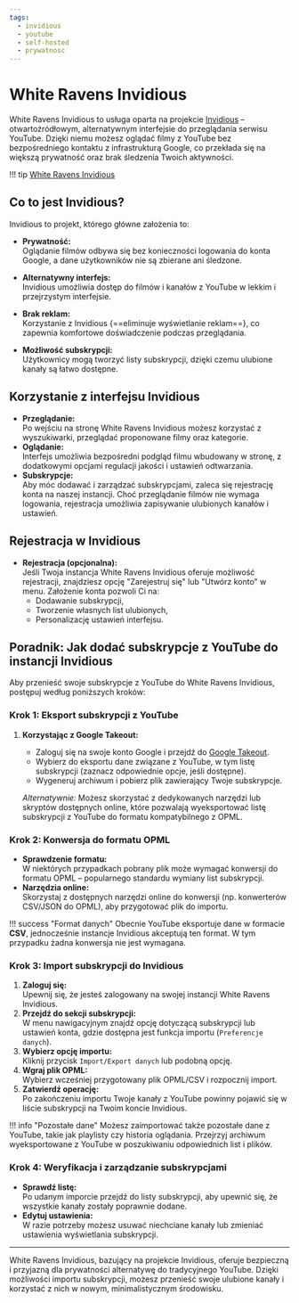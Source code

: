 ```yaml
---
tags:
  - invidious
  - youtube
  - self-hosted
  - prywatnosc
---
```


# White Ravens Invidious

White Ravens Invidious to usługa oparta na projekcie [Invidious](https://invidious.io/) – otwartoźródłowym, alternatywnym interfejsie do przeglądania serwisu YouTube. Dzięki niemu możesz oglądać filmy z YouTube bez bezpośredniego kontaktu z infrastrukturą Google, co przekłada się na większą prywatność oraz brak śledzenia Twoich aktywności.

!!! tip
    [White Ravens Invidious](https://invid.wrservices.link/)

## Co to jest Invidious?

Invidious to projekt, którego główne założenia to:

- **Prywatność:**  
  Oglądanie filmów odbywa się bez konieczności logowania do konta Google, a dane użytkowników nie są zbierane ani śledzone.

- **Alternatywny interfejs:**  
  Invidious umożliwia dostęp do filmów i kanałów z YouTube w lekkim i przejrzystym interfejsie.

- **Brak reklam:**  
  Korzystanie z Invidious {==eliminuje wyświetlanie reklam==}, co zapewnia komfortowe doświadczenie podczas przeglądania.
  
- **Możliwość subskrypcji:**  
  Użytkownicy mogą tworzyć listy subskrypcji, dzięki czemu ulubione kanały są łatwo dostępne.

## Korzystanie z interfejsu Invidious

- **Przeglądanie:**  
  Po wejściu na stronę White Ravens Invidious możesz korzystać z wyszukiwarki, przeglądać proponowane filmy oraz kategorie.
- **Oglądanie:**  
  Interfejs umożliwia bezpośredni podgląd filmu wbudowany w stronę, z dodatkowymi opcjami regulacji jakości i ustawień odtwarzania.
- **Subskrypcje:**  
  Aby móc dodawać i zarządzać subskrypcjami, zaleca się rejestrację konta na naszej instancji. Choć przeglądanie filmów nie wymaga logowania, rejestracja umożliwia zapisywanie ulubionych kanałów i ustawień.

## Rejestracja w Invidious

- **Rejestracja (opcjonalna):**  
  Jeśli Twoja instancja White Ravens Invidious oferuje możliwość rejestracji, znajdziesz opcję "Zarejestruj się" lub "Utwórz konto" w menu. Założenie konta pozwoli Ci na:
  - Dodawanie subskrypcji,
  - Tworzenie własnych list ulubionych,
  - Personalizację ustawień interfejsu.

## Poradnik: Jak dodać subskrypcje z YouTube do instancji Invidious

Aby przenieść swoje subskrypcje z YouTube do White Ravens Invidious, postępuj według poniższych kroków:

### Krok 1: Eksport subskrypcji z YouTube

1. **Korzystając z Google Takeout:**  
   - Zaloguj się na swoje konto Google i przejdź do [Google Takeout](https://takeout.google.com/takeout/custom/youtube).
   - Wybierz do eksportu dane związane z YouTube, w tym listę subskrypcji (zaznacz odpowiednie opcje, jeśli dostępne).
   - Wygeneruj archiwum i pobierz plik zawierający Twoje subskrypcje.
   
   *Alternatywnie:* Możesz skorzystać z dedykowanych narzędzi lub skryptów dostępnych online, które pozwalają wyeksportować listę subskrypcji z YouTube do formatu kompatybilnego z OPML.

### Krok 2: Konwersja do formatu OPML

- **Sprawdzenie formatu:**  
  W niektórych przypadkach pobrany plik może wymagać konwersji do formatu OPML – popularnego standardu wymiany list subskrypcji.  
- **Narzędzia online:**  
  Skorzystaj z dostępnych narzędzi online do konwersji (np. konwerterów CSV/JSON do OPML), aby przygotować plik do importu.

!!! success "Format danych"
    Obecnie YouTube eksportuje dane w formacie **CSV**, jednocześnie instancje Invidious akceptują ten format. W tym przypadku żadna konwersja nie jest wymagana. 

### Krok 3: Import subskrypcji do Invidious

1. **Zaloguj się:**  
   Upewnij się, że jesteś zalogowany na swojej instancji White Ravens Invidious.
2. **Przejdź do sekcji subskrypcji:**  
   W menu nawigacyjnym znajdź opcję dotyczącą subskrypcji lub ustawień konta, gdzie dostępna jest funkcja importu (`Preferencje danych`).
3. **Wybierz opcję importu:**  
   Kliknij przycisk `Import/Export danych` lub podobną opcję.
4. **Wgraj plik OPML:**  
   Wybierz wcześniej przygotowany plik OPML/CSV i rozpocznij import.
5. **Zatwierdź operację:**  
   Po zakończeniu importu Twoje kanały z YouTube powinny pojawić się w liście subskrypcji na Twoim koncie Invidious.

!!! info "Pozostałe dane"
    Możesz zaimportować także pozostałe dane z YouTube, takie jak playlisty czy historia oglądania. Przejrzyj archiwum wyeksportowane z YouTube w poszukiwaniu odpowiednich list i plików. 

### Krok 4: Weryfikacja i zarządzanie subskrypcjami

- **Sprawdź listę:**  
  Po udanym imporcie przejdź do listy subskrypcji, aby upewnić się, że wszystkie kanały zostały poprawnie dodane.
- **Edytuj ustawienia:**  
  W razie potrzeby możesz usuwać niechciane kanały lub zmieniać ustawienia wyświetlania subskrypcji.

---

White Ravens Invidious, bazujący na projekcie Invidious, oferuje bezpieczną i przyjazną dla prywatności alternatywę do tradycyjnego YouTube. Dzięki możliwości importu subskrypcji, możesz przenieść swoje ulubione kanały i korzystać z nich w nowym, minimalistycznym środowisku.
